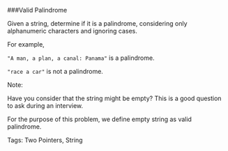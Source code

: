 ###Valid Palindrome

 Given a string, determine if it is a palindrome, considering only alphanumeric characters and ignoring cases.

For example,

`"A man, a plan, a canal: Panama"` is a palindrome.

`"race a car"` is not a palindrome.

Note:

Have you consider that the string might be empty? This is a good question to ask during an interview.

For the purpose of this problem, we define empty string as valid palindrome. 

Tags: Two Pointers, String
